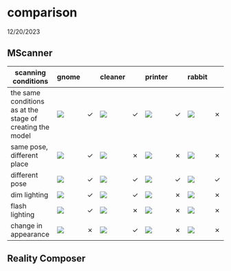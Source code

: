 # comparison
12/20/2023


## MScanner

| scanning conditions                                       |  gnome   |         | cleaner  |         |  printer |         | rabbit   |                                                                                       |
|-----------------------------------------------------------|----------|---------|----------|---------|----------|---------|----------|--------|
| the same conditions as at the stage of creating the model | ![](https://drive.google.com/uc?id=1Ikyu7m3zm4hqO172UPwpBDBMgU_iKvwG) | &check; | ![](https://drive.google.com/uc?id=1fP6eMypI16jtCeP0D-pJ3yeuZCrTqdbh) | &check; | ![](https://drive.google.com/uc?id=1hYlC4J7E8eEWb1uU2TTQrdjosai08egi) | &check; | ![](https://drive.google.com/uc?id=1Mo4_0OYxCBOftx_9u0_16q2ALi6gAXZd) | &cross;|
| same pose, different place                                | ![](https://drive.google.com/uc?id=1NpIW770n_GPgKD_J6xqkJk7kiYQaLF8V) | &check; | ![](https://drive.google.com/uc?id=1_BvgiVX2q2UCP784qUrX6RTNRqDol3fQ) | &cross; | ![](https://drive.google.com/uc?id=1pXQ-sPwy8xchrBWVurw6B0JU7u9uyhS8) | &cross; | ![](https://drive.google.com/uc?id=12JZnR9jAo7fXl8pstYIrk3gYyw3mo1e8) | &cross;|
| different pose                                            | ![](https://drive.google.com/uc?id=1iXLkN9lcGXIC0gzWyBRDGovdY78mi_7n) | &check; | ![](https://drive.google.com/uc?id=1Ys4Rf0hEXi30fhxZAbHBIs3bi2_yb_uP) | &check; | ![](https://drive.google.com/uc?id=1diV_QkW2OaDCgcUkzGmPJGhRGx4OmNAR) | &check; | ![](https://drive.google.com/uc?id=1oTEKvQ4XgW0KHoJW6fw3dIPdpdrywNag) | &check;|
| dim lighting                                              | ![](https://drive.google.com/uc?id=11bPlFjH64juxtEshzlAJkaFbdE5lM2Is) | &check; | ![](https://drive.google.com/uc?id=1Jv-8ucCe0bx9th0e_W1ZFJcxIZd6B3zP) | &check; | ![](https://drive.google.com/uc?id=1WGEE0UXRyU_DdJIRfBNNhD2wMKt70zdQ) | &cross; | ![](https://drive.google.com/uc?id=1B-29ECocUgOoartBievDWBtLpB60xh-u) | &cross;|
| flash lighting                                            | ![](https://drive.google.com/uc?id=1HTD92QTh2s_hFkeD9Ku2qJTXnhelUZad) | &check; | ![](https://drive.google.com/uc?id=1Z0sJnRWpU3Z99b3mWWKecgkFTz4AN2Yu) | &cross; | ![](https://drive.google.com/uc?id=1XHr6--wcUnQCGH2oKC1EyOlXlAdjTtBP) | &cross; | ![](https://drive.google.com/uc?id=1KvXVtO5kiWYth6GLxfvb8pgJjgDoO9HU) | &cross;|
| change in appearance                                      | ![](https://drive.google.com/uc?id=1FZw6IvykzyGz3DwVoiiW2-BVjNaCENQT) | &cross; | ![](https://drive.google.com/uc?id=1u59v1-A1NZmbVvQCVPmoy6jfZpTcu7oW) | &check; | ![](https://drive.google.com/uc?id=1Y0ChP-s7bxtUmiFyEGjsfqMiKgG6WKDQ) | &cross; | ![](https://drive.google.com/uc?id=1X91dAjVLSVgYvaJyr-b22EqtosJyeLgL) | &cross;|


## Reality Composer
